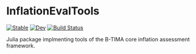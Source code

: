 # InflationEvalTools

[![Stable](https://img.shields.io/badge/docs-stable-blue.svg)](https://DIE-BG.github.io/InflationEvalTools.jl/stable/)
[![Dev](https://img.shields.io/badge/docs-dev-blue.svg)](https://DIE-BG.github.io/InflationEvalTools.jl/dev/)
[![Build Status](https://github.com/DIE-BG/InflationEvalTools.jl/actions/workflows/CI.yml/badge.svg?branch=main)](https://github.com/DIE-BG/InflationEvalTools.jl/actions/workflows/CI.yml?query=branch%3Amain)

Julia package implmenting tools of the B-TIMA core inflation assessment framework. 